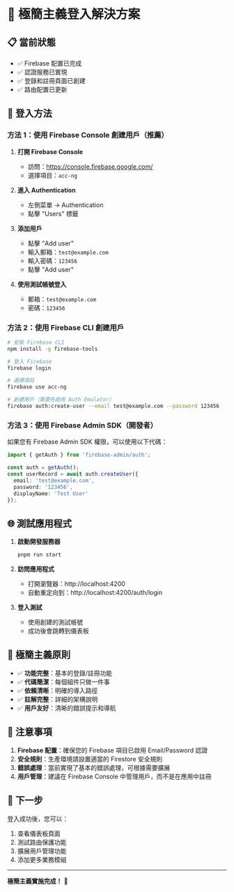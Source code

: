 # 🚀 極簡主義登入解決方案

## 📋 當前狀態
- ✅ Firebase 配置已完成
- ✅ 認證服務已實現
- ✅ 登錄和註冊頁面已創建
- ✅ 路由配置已更新

## 🔑 登入方法

### 方法 1：使用 Firebase Console 創建用戶（推薦）

1. **打開 Firebase Console**
   - 訪問：https://console.firebase.google.com/
   - 選擇項目：`acc-ng`

2. **進入 Authentication**
   - 左側菜單 → Authentication
   - 點擊 "Users" 標籤

3. **添加用戶**
   - 點擊 "Add user"
   - 輸入郵箱：`test@example.com`
   - 輸入密碼：`123456`
   - 點擊 "Add user"

4. **使用測試帳號登入**
   - 郵箱：`test@example.com`
   - 密碼：`123456`

### 方法 2：使用 Firebase CLI 創建用戶

```bash
# 安裝 Firebase CLI
npm install -g firebase-tools

# 登入 Firebase
firebase login

# 選擇項目
firebase use acc-ng

# 創建用戶（需要先啟用 Auth Emulator）
firebase auth:create-user --email test@example.com --password 123456
```

### 方法 3：使用 Firebase Admin SDK（開發者）

如果您有 Firebase Admin SDK 權限，可以使用以下代碼：

```typescript
import { getAuth } from 'firebase-admin/auth';

const auth = getAuth();
const userRecord = await auth.createUser({
  email: 'test@example.com',
  password: '123456',
  displayName: 'Test User'
});
```

## 🌐 測試應用程式

1. **啟動開發服務器**
   ```bash
   pnpm run start
   ```

2. **訪問應用程式**
   - 打開瀏覽器：http://localhost:4200
   - 自動重定向到：http://localhost:4200/auth/login

3. **登入測試**
   - 使用創建的測試帳號
   - 成功後會跳轉到儀表板

## 🎯 極簡主義原則

- ✅ **功能完整**：基本的登錄/註冊功能
- ✅ **代碼簡潔**：每個組件只做一件事
- ✅ **依賴清晰**：明確的導入路徑
- ✅ **註解完整**：詳細的架構說明
- ✅ **用戶友好**：清晰的錯誤提示和導航

## 🚨 注意事項

1. **Firebase 配置**：確保您的 Firebase 項目已啟用 Email/Password 認證
2. **安全規則**：生產環境請設置適當的 Firestore 安全規則
3. **錯誤處理**：當前實現了基本的錯誤處理，可根據需要擴展
4. **用戶管理**：建議在 Firebase Console 中管理用戶，而不是在應用中註冊

## 🔄 下一步

登入成功後，您可以：
1. 查看儀表板頁面
2. 測試路由保護功能
3. 擴展用戶管理功能
4. 添加更多業務模組

---

**極簡主義實施完成！** 🎉
